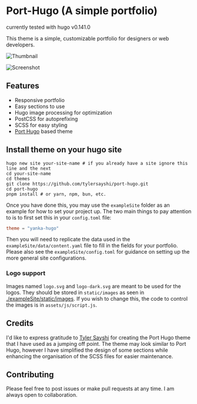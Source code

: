 # Port-Hugo (A simple portfolio)

currently tested with hugo v0.141.0

This theme is a simple, customizable portfolio for designers or web developers.

![Thumbnail](https://raw.githubusercontent.com/tylersayshi/port-hugo/master/images/tn.png)

![Screenshot](https://raw.githubusercontent.com/tylersayshi/port-hugo/master/images/screenshot.png)

## Features

- Responsive portfolio
- Easy sections to use
- Hugo image processing for optimization
- PostCSS for autoprefixing
- SCSS for easy styling
- [Port Hugo](https://github.com/tylersayshi/port-hugo) based theme

## Install theme on your hugo site

```
hugo new site your-site-name # if you already have a site ignore this line and the next
cd your-site-name
cd themes
git clone https://github.com/tylersayshi/port-hugo.git
cd port-hugo
pnpm install # or yarn, npm, bun, etc.
```

Once you have done this, you may use the `exampleSite` folder as an example for how to set your project up. The two main things to pay attention to is to first set this in your `config.toml` file:

```toml
theme = "yanka-hugo"
```

Then you will need to replicate the data used in the `exampleSite/data/content.yaml` file to fill in the fields for your portfolio. Please also see the `exampleSite/config.toml` for guidance on setting up the more general site configurations.

### Logo support

Images named `logo.svg` and `logo-dark.svg` are meant to be used for the logos. They should be stored in `static/images` as seen in [./exampleSite/static/images](./exampleSite/static/images). If you wish to change this, the code to control the images is in `assets/js/script.js`.

## Credits

I'd like to express gratitude to [Tyler Sayshi](https://github.com/tylersayshi) for creating the Port Hugo theme that I have used as a jumping off point. The theme may look similar to Port Hugo, however I have simplified the design of some sections while enhancing the organisation of the SCSS files for easier maintenance. 

## Contributing

Please feel free to post issues or make pull requests at any time. I am always open to collaboration.
